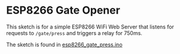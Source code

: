 # ESP8266 Gate Opener

This sketch is for a simple ESP8266 WiFi Web Server that listens for requests to `/gate/press` and triggers a relay for 750ms.

The sketch is found in [esp8266_gate_press.ino](esp8266_gate_press.ino)
